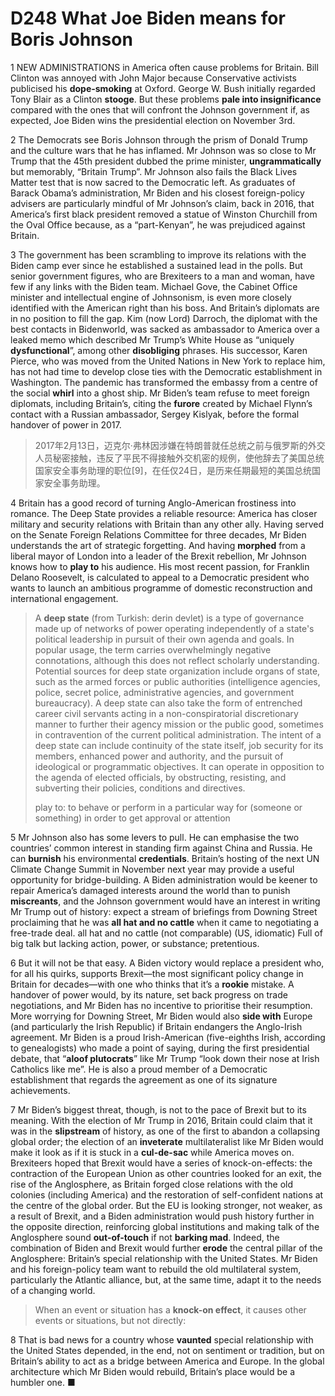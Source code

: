 # D248 What Joe Biden means for Boris Johnson
1 NEW ADMINISTRATIONS in America often cause problems for Britain. Bill Clinton was annoyed with John Major because Conservative activists publicised his **dope-smoking** at Oxford. George W. Bush initially regarded Tony Blair as a Clinton **stooge**. But these problems **pale into insignificance** compared with the ones that will confront the Johnson government if, as expected, Joe Biden wins the presidential election on November 3rd.

2 The Democrats see Boris Johnson through the prism of Donald Trump and the culture wars that he has inflamed. Mr Johnson was so close to Mr Trump that the 45th president dubbed the prime minister, **ungrammatically** but memorably, “Britain Trump”. Mr Johnson also fails the Black Lives Matter test that is now sacred to the Democratic left. As graduates of Barack Obama’s administration, Mr Biden and his closest foreign-policy advisers are particularly mindful of Mr Johnson’s claim, back in 2016, that America’s first black president removed a statue of Winston Churchill from the Oval Office because, as a “part-Kenyan”, he was prejudiced against Britain.

3 The government has been scrambling to improve its relations with the Biden camp ever since he established a sustained lead in the polls. But senior government figures, who are Brexiteers to a man and woman, have few if any links with the Biden team. Michael Gove, the Cabinet Office minister and intellectual engine of Johnsonism, is even more closely identified with the American right than his boss. And Britain’s diplomats are in no position to fill the gap. Kim (now Lord) Darroch, the diplomat with the best contacts in Bidenworld, was sacked as ambassador to America over a leaked memo which described Mr Trump’s White House as “uniquely **dysfunctional**”, among other **disobliging** phrases. His successor, Karen Pierce, who was moved from the United Nations in New York to replace him, has not had time to develop close ties with the Democratic establishment in Washington. The pandemic has transformed the embassy from a centre of the social **whirl** into a ghost ship. Mr Biden’s team refuse to meet foreign diplomats, including Britain’s, citing the **furore** created by Michael Flynn’s contact with a Russian ambassador, Sergey Kislyak, before the formal handover of power in 2017.

> 2017年2月13日，迈克尔·弗林因涉嫌在特朗普就任总统之前与俄罗斯的外交人员秘密接触，违反了平民不得接触外交机密的规例，使他辞去了美国总统国家安全事务助理的职位[9]，在任仅24日，是历来任期最短的美国总统国家安全事务助理。
>

4 Britain has a good record of turning Anglo-American frostiness into romance. The Deep State provides a reliable resource: America has closer military and security relations with Britain than any other ally. Having served on the Senate Foreign Relations Committee for three decades, Mr Biden understands the art of strategic forgetting. And having **morphed** from a liberal mayor of London into a leader of the Brexit rebellion, Mr Johnson knows how to **play to** his audience. His most recent passion, for Franklin Delano Roosevelt, is calculated to appeal to a Democratic president who wants to launch an ambitious programme of domestic reconstruction and international engagement.

> A **deep state** (from Turkish: derin devlet) is a type of governance made up of networks of power operating independently of a state's political leadership in pursuit of their own agenda and goals. In popular usage, the term carries overwhelmingly negative connotations, although this does not reflect scholarly understanding. Potential sources for deep state organization include organs of state, such as the armed forces or public authorities (intelligence agencies, police, secret police, administrative agencies, and government bureaucracy). A deep state can also take the form of entrenched career civil servants acting in a non-conspiratorial discretionary manner to further their agency mission or the public good, sometimes in contravention of the current political administration. The intent of a deep state can include continuity of the state itself, job security for its members, enhanced power and authority, and the pursuit of ideological or programmatic objectives. It can operate in opposition to the agenda of elected officials, by obstructing, resisting, and subverting their policies, conditions and directives.
>
> play to: to behave or perform in a particular way for (someone or something) in order to get approval or attention
>

5 Mr Johnson also has some levers to pull. He can emphasise the two countries’ common interest in standing firm against China and Russia. He can **burnish** his environmental **credentials**. Britain’s hosting of the next UN Climate Change Summit in November next year may provide a useful opportunity for bridge-building. A Biden administration would be keener to repair America’s damaged interests around the world than to punish **miscreants**, and the Johnson government would have an interest in writing Mr Trump out of history: expect a stream of briefings from Downing Street proclaiming that he was **all hat and no cattle** when it came to negotiating a free-trade deal.
all hat and no cattle (not comparable) (US, idiomatic) Full of big talk but lacking action, power, or substance; pretentious.

6 But it will not be that easy. A Biden victory would replace a president who, for all his quirks, supports Brexit—the most significant policy change in Britain for decades—with one who thinks that it’s a **rookie** mistake. A handover of power would, by its nature, set back progress on trade negotiations, and Mr Biden has no incentive to prioritise their resumption. More worrying for Downing Street, Mr Biden would also **side with** Europe (and particularly the Irish Republic) if Britain endangers the Anglo-Irish agreement. Mr Biden is a proud Irish-American (five-eighths Irish, according to genealogists) who made a point of saying, during the first presidential debate, that “**aloof plutocrats**” like Mr Trump “look down their nose at Irish Catholics like me”. He is also a proud member of a Democratic establishment that regards the agreement as one of its signature achievements.

7 Mr Biden’s biggest threat, though, is not to the pace of Brexit but to its meaning. With the election of Mr Trump in 2016, Britain could claim that it was in the **slipstream** of history, as one of the first to abandon a collapsing global order; the election of an **inveterate** multilateralist like Mr Biden would make it look as if it is stuck in a **cul-de-sac** while America moves on. Brexiteers hoped that Brexit would have a series of knock-on-effects: the contraction of the European Union as other countries looked for an exit, the rise of the Anglosphere, as Britain forged close relations with the old colonies (including America) and the restoration of self-confident nations at the centre of the global order. But the EU is looking stronger, not weaker, as a result of Brexit, and a Biden administration would push history further in the opposite direction, reinforcing global institutions and making talk of the Anglosphere sound **out-of-touch** if not **barking mad**. Indeed, the combination of Biden and Brexit would further **erode** the central pillar of the Anglosphere: Britain’s special relationship with the United States. Mr Biden and his foreign-policy team want to rebuild the old multilateral system, particularly the Atlantic alliance, but, at the same time, adapt it to the needs of a changing world.

> When an event or situation has a **knock-on effect**, it causes other events or situations, but not directly:
>

8 That is bad news for a country whose **vaunted** special relationship with the United States depended, in the end, not on sentiment or tradition, but on Britain’s ability to act as a bridge between America and Europe. In the global architecture which Mr Biden would rebuild, Britain’s place would be a humbler one. ■

